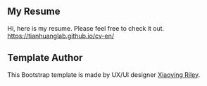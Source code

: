 ## My Resume

Hi, here is my resume. Please feel free to check it out.
https://tianhuanglab.github.io/cv-en/

## Template Author
This Bootstrap template is made by UX/UI designer [Xiaoying Riley](https://twitter.com/3rdwave_themes).

